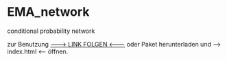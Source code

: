 # EMA_network
conditional probability network

zur Benutzung <a href="https://rawcdn.githack.com/icemeister2k/EMA_network/de26a9484e10a344290bd725e02872857a072d30/index.html" target="_blank">---> LINK FOLGEN <---</a> oder Paket herunterladen und --> index.html <-- öffnen.

 
